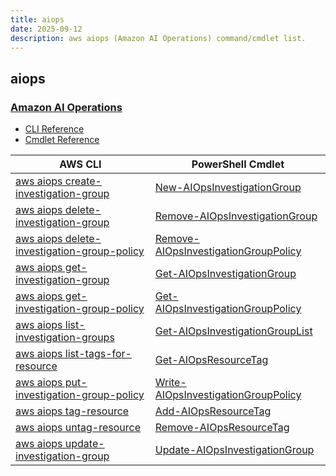 ```yaml
---
title: aiops
date: 2025-09-12
description: aws aiops (Amazon AI Operations) command/cmdlet list.
---
```


## aiops

### [Amazon AI Operations](https://aws.amazon.com/what-is/aiops/)

* [CLI Reference](https://awscli.amazonaws.com/v2/documentation/api/latest/reference/aiops/index.html)
* [Cmdlet Reference](https://docs.aws.amazon.com/powershell/v4/reference/items/AIOps_cmdlets.html)

|AWS CLI|PowerShell Cmdlet|
|----|----|
|[aws aiops create-investigation-group](https://awscli.amazonaws.com/v2/documentation/api/latest/reference/aiops/create-investigation-group.html)|[New-AIOpsInvestigationGroup](https://docs.aws.amazon.com/powershell/latest/reference/items/New-AIOpsInvestigationGroup.html)|
|[aws aiops delete-investigation-group](https://awscli.amazonaws.com/v2/documentation/api/latest/reference/aiops/delete-investigation-group.html)|[Remove-AIOpsInvestigationGroup](https://docs.aws.amazon.com/powershell/latest/reference/items/Remove-AIOpsInvestigationGroup.html)|
|[aws aiops delete-investigation-group-policy](https://awscli.amazonaws.com/v2/documentation/api/latest/reference/aiops/delete-investigation-group-policy.html)|[Remove-AIOpsInvestigationGroupPolicy](https://docs.aws.amazon.com/powershell/latest/reference/items/Remove-AIOpsInvestigationGroupPolicy.html)|
|[aws aiops get-investigation-group](https://awscli.amazonaws.com/v2/documentation/api/latest/reference/aiops/get-investigation-group.html)|[Get-AIOpsInvestigationGroup](https://docs.aws.amazon.com/powershell/latest/reference/items/Get-AIOpsInvestigationGroup.html)|
|[aws aiops get-investigation-group-policy](https://awscli.amazonaws.com/v2/documentation/api/latest/reference/aiops/get-investigation-group-policy.html)|[Get-AIOpsInvestigationGroupPolicy](https://docs.aws.amazon.com/powershell/latest/reference/items/Get-AIOpsInvestigationGroupPolicy.html)|
|[aws aiops list-investigation-groups](https://awscli.amazonaws.com/v2/documentation/api/latest/reference/aiops/list-investigation-groups.html)|[Get-AIOpsInvestigationGroupList](https://docs.aws.amazon.com/powershell/latest/reference/items/Get-AIOpsInvestigationGroupList.html)|
|[aws aiops list-tags-for-resource](https://awscli.amazonaws.com/v2/documentation/api/latest/reference/aiops/list-tags-for-resource.html)|[Get-AIOpsResourceTag](https://docs.aws.amazon.com/powershell/latest/reference/items/Get-AIOpsResourceTag.html)|
|[aws aiops put-investigation-group-policy](https://awscli.amazonaws.com/v2/documentation/api/latest/reference/aiops/put-investigation-group-policy.html)|[Write-AIOpsInvestigationGroupPolicy](https://docs.aws.amazon.com/powershell/latest/reference/items/Write-AIOpsInvestigationGroupPolicy.html)|
|[aws aiops tag-resource](https://awscli.amazonaws.com/v2/documentation/api/latest/reference/aiops/tag-resource.html)|[Add-AIOpsResourceTag](https://docs.aws.amazon.com/powershell/latest/reference/items/Add-AIOpsResourceTag.html)|
|[aws aiops untag-resource](https://awscli.amazonaws.com/v2/documentation/api/latest/reference/aiops/untag-resource.html)|[Remove-AIOpsResourceTag](https://docs.aws.amazon.com/powershell/latest/reference/items/Remove-AIOpsResourceTag.html)|
|[aws aiops update-investigation-group](https://awscli.amazonaws.com/v2/documentation/api/latest/reference/aiops/update-investigation-group.html)|[Update-AIOpsInvestigationGroup](https://docs.aws.amazon.com/powershell/latest/reference/items/Update-AIOpsInvestigationGroup.html)|

